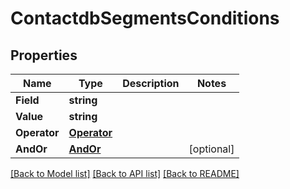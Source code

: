 # ContactdbSegmentsConditions

## Properties

Name | Type | Description | Notes
------------ | ------------- | ------------- | -------------
**Field** | **string** |  |
**Value** | **string** |  |
**Operator** | [**Operator**](Operator.md) |  |
**AndOr** | [**AndOr**](AndOr.md) |  |[optional] 

[[Back to Model list]](../README.md#documentation-for-models) [[Back to API list]](../README.md#documentation-for-api-endpoints) [[Back to README]](../README.md)


